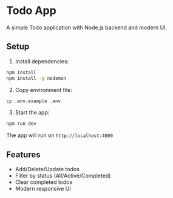 # Todo App

A simple Todo application with Node.js backend and modern UI.

## Setup

1. Install dependencies:
```bash
npm install
npm install -g nodemon
```

2. Copy environment file:
```bash
cp .env.example .env
```

3. Start the app:
```bash
npm run dev
```

The app will run on `http://localhost:4000`

## Features
- Add/Delete/Update todos
- Filter by status (All/Active/Completed)
- Clear completed todos
- Modern responsive UI
